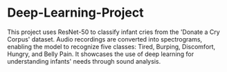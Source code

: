 # Deep-Learning-Project
This project uses ResNet-50 to classify infant cries from the 'Donate a Cry Corpus' dataset. Audio recordings are converted into spectrograms, enabling the model to recognize five classes: Tired, Burping, Discomfort, Hungry, and Belly Pain. It showcases the use of deep learning for understanding infants' needs through sound analysis.
